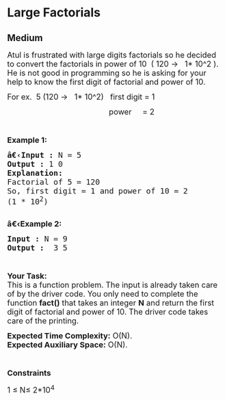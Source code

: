 # Large Factorials
## Medium 
<div class="problem-statement">
                <p></p><p><span style="font-size:18px">Atul is frustrated with large digits factorials so he decided to convert the factorials in power of 10&nbsp; ( 120 -&gt; &nbsp; 1* 10^2 ). He is not good in programming so he is asking for your help to know the first digit of factorial and power of 10. &nbsp;</span></p>

<p><span style="font-size:18px">For ex.&nbsp; 5 (120 -&gt; &nbsp; 1* 10^2) &nbsp; first digit = 1</span></p>

<p><span style="font-size:18px">&nbsp; &nbsp; &nbsp; &nbsp; &nbsp; &nbsp; &nbsp; &nbsp; &nbsp; &nbsp; &nbsp; &nbsp; &nbsp; &nbsp; &nbsp; &nbsp; &nbsp; &nbsp; &nbsp; &nbsp; &nbsp; &nbsp; &nbsp; &nbsp;power &nbsp; &nbsp;&nbsp;= 2</span></p>

<p>&nbsp;</p>

<p><span style="font-size:18px"><strong>Example 1:</strong></span></p>

<pre><span style="font-size:18px"><strong>â€‹Input :</strong> N = 5
<strong>Output :</strong> 1 0
<strong>Explanation:</strong>
Factorial of 5 = 120
So, first digit = 1 and power of 10 = 2
(1 * 10<sup>2</sup>)
</span></pre>

<p><br>
<span style="font-size:18px"><strong>â€‹Example 2:</strong></span></p>

<pre><span style="font-size:18px"><strong>Input :</strong> N = 9<strong>
Output :</strong>  3 5 </span></pre>

<p>&nbsp;</p>

<p><span style="font-size:18px"><strong>Your Task:</strong><br>
This is a function problem. The input is already taken care of by the driver code. You only need to complete the function <strong>fact()</strong> that takes an integer <strong>N</strong>&nbsp;and return the first digit of factorial and power of 10. The driver code takes care of the printing.</span></p>

<p><span style="font-size:18px"><strong>Expected Time Complexity:</strong>&nbsp;O(N).<br>
<strong>Expected Auxiliary Space:</strong>&nbsp;O(N).</span></p>

<p>&nbsp;</p>

<p><span style="font-size:18px"><strong>Constraints</strong></span></p>

<p><span style="font-size:18px">1 ≤ N≤ 2*10<sup>4</sup></span></p>
 <p></p>
            </div>